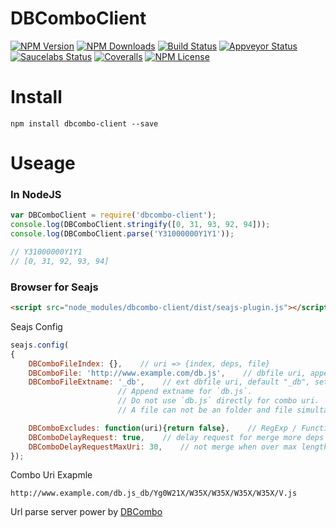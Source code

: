 DBComboClient
==================


[![NPM Version][npm-image]][npm-url]
[![NPM Downloads][downloads-image]][npm-url]
[![Build Status][travis-image]][travis-url]
[![Appveyor Status][appveyor-image]][appveyor-url]
[![Saucelabs Status][saucelabs-image]][saucelabs-url]
[![Coveralls][coveralls-image]][coveralls-url]
[![NPM License][license-image]][npm-url]

# Install
```
npm install dbcombo-client --save
```

# Useage

### In NodeJS

```javascript
var DBComboClient = require('dbcombo-client');
console.log(DBComboClient.stringify([0, 31, 93, 92, 94]));
console.log(DBComboClient.parse('Y31000000Y1Y1'));

// Y31000000Y1Y1
// [0, 31, 92, 93, 94]
```

### Browser for Seajs

```html
<script src="node_modules/dbcombo-client/dist/seajs-plugin.js"></script>
```

Seajs Config

```javascript
seajs.config(
{
    DBComboFileIndex: {},    // uri => {index, deps, file}
    DBComboFile: 'http://www.example.com/db.js',    // dbfile uri, append merge key width it
    DBComboFileExtname: '_db',    // ext dbfile uri, default "_db", set false to ignore
                        // Append extname for `db.js`.
                        // Do not use `db.js` directly for combo uri.
                        // A file can not be an folder and file simultaneously.

    DBComboExcludes: function(uri){return false},    // RegExp / Function
    DBComboDelayRequest: true,    // delay request for merge more deps
    DBComboDelayRequestMaxUri: 30,    // not merge when over max length
});
```

Combo Uri Exapmle

```url
http://www.example.com/db.js_db/Yg0W21X/W35X/W35X/W35X/W35X/V.js
```

Url parse server power by [DBCombo](https://github.com/Bacra/node-dbcombo)


[npm-image]: http://img.shields.io/npm/v/dbcombo-client.svg
[downloads-image]: http://img.shields.io/npm/dm/dbcombo-client.svg
[npm-url]: https://www.npmjs.org/package/dbcombo-client
[travis-image]: http://img.shields.io/travis/Bacra/node-dbcombo-client/master.svg?label=linux
[travis-url]: https://travis-ci.org/Bacra/node-dbcombo-client
[appveyor-image]: https://img.shields.io/appveyor/ci/Bacra/node-dbcombo-client/master.svg?label=windows
[appveyor-url]: https://ci.appveyor.com/project/Bacra/node-dbcombo-client
[coveralls-image]: https://img.shields.io/coveralls/Bacra/node-dbcombo-client.svg
[coveralls-url]: https://coveralls.io/github/Bacra/node-dbcombo-client
[license-image]: http://img.shields.io/npm/l/dbcombo-client.svg
[saucelabs-url]: https://saucelabs.com/u/Bacra
[saucelabs-image]: https://saucelabs.com/buildstatus/Bacra
